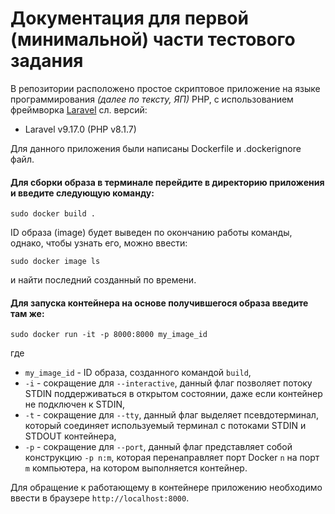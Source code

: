 # Документация для первой (минимальной) части тестового задания

В репозитории расположено простое скриптовое приложение на языке программирования *(далее по тексту, ЯП)* PHP, с использованием фреймворка [Laravel](https://laravel.com/) сл. версий:

* Laravel v9.17.0 (PHP v8.1.7)

Для данного приложения были написаны Dockerfile и .dockerignore файл.

#### Для сборки образа в терминале перейдите в директорию приложения и введите следующую команду:

`sudo docker build .`

ID образа (image) будет выведен по окончанию работы команды, однако, чтобы узнать его, можно ввести:

`sudo docker image ls`

и найти последний созданный по времени.

#### Для запуска контейнера на основе получившегося образа введите там же:

`sudo docker run -it -p 8000:8000 my_image_id`

где
* `my_image_id` - ID образа, созданного командой `build`,
* `-i` - сокращение для  `--interactive`, данный флаг позволяет потоку STDIN поддерживаться в открытом состоянии, даже если контейнер не подключен к STDIN,
* `-t` - сокращение для `--tty`, данный флаг выделяет псевдотерминал, который соединяет используемый терминал с потоками STDIN и STDOUT контейнера,
* `-p` - сокращение для `--port`, данный флаг представляет собой конструкцию `-p n:m`, которая перенаправляет порт Docker `n` на порт `m` компьютера, на котором выполняется контейнер.

Для обращение к работающему в контейнере приложению необходимо ввести в браузере `http://localhost:8000`.
